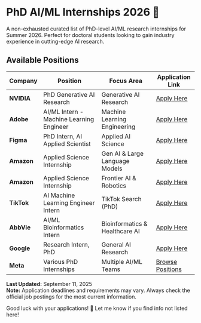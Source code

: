 # PhD AI/ML Internships 2026 🚀

A non-exhausted curated list of PhD-level AI/ML research internships for Summer 2026. Perfect for doctoral students looking to gain industry experience in cutting-edge AI research.

## Available Positions

| Company | Position | Focus Area | Application Link |
|---------|----------|------------|-----------------|
| **NVIDIA** | PhD Generative AI Research | Generative AI Research | [Apply Here](https://nvidia.wd5.myworkdayjobs.com/en-US/NVIDIAExternalCareerSite/job/NVIDIA-2026-Internships--PhD-Generative-AI-Research_JR2003228) |
| **Adobe** | AI/ML Intern - Machine Learning Engineer | Machine Learning Engineering | [Apply Here](https://careers.adobe.com/us/en/job/R158493/2026-AI-ML-Intern-Machine-Learning-Engineer) |
| **Figma** | PhD Intern, AI Applied Scientist | Applied AI Science | [Apply Here](https://job-boards.greenhouse.io/figma/jobs/5598934004?gh_jid=5598934004) |
| **Amazon** | Applied Science Internship | Gen AI & Large Language Models | [Apply Here](https://www.amazon.jobs/en/jobs/3048521/2026-applied-science-internship-gen-ai-large-language-models-united-states-phd-student-science-recruiting) |
| **Amazon** | Applied Science Internship | Frontier AI & Robotics | [Apply Here](https://www.amazon.jobs/en/jobs/3051686/2026-applied-science-internship-united-states-phd-student-science-recruiting-frontier-ai-robotics) |
| **TikTok** | AI Machine Learning Engineer Intern | TikTok Search (PhD) | [Apply Here](https://lifeattiktok.com/search/7531716084228278536) |
| **AbbVie** | AI/ML Bioinformatics Intern | Bioinformatics & Healthcare AI | [Apply Here](https://careers.abbvie.com/en/job/2026-ai-ml-bioinformatics-intern-phd-in-north-chicago-il-jid-19312) |
| **Google** | Research Intern, PhD | General AI Research | [Apply Here](https://www.google.com/about/careers/applications/jobs/results/100216277234000582-research-intern-phd-summer-2026) |
| **Meta** | Various PhD Internships | Multiple AI/ML Teams | [Browse Positions](https://www.metacareers.com/jobs?teams[0]=Internship%20-%20PhD) |

**Last Updated:** September 11, 2025  
**Note:** Application deadlines and requirements may vary. Always check the official job postings for the most current information.

Good luck with your applications! 🎯
Let me know if you find info not listed here!
